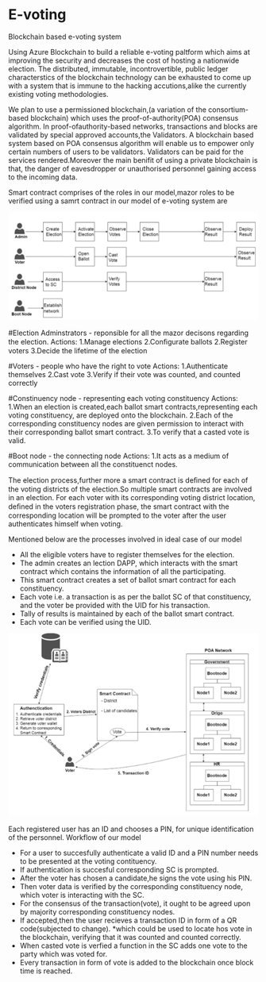 # E-voting
Blockchain based e-voting system

Using Azure Blockchain to build a reliable e-voting paltform which aims at improving the security and decreases the cost of hosting a nationwide election.
The distributed, immutable, incontrovertible, public ledger characterstics of the blockchain technology can be exhausted to come up with a system that is immune to the hacking accutions,alike the currently existing voting methodologies.

We plan to use a permissioned blockchain,(a variation of the consortium-based blockchain) which uses the proof-of-authority(POA) consensus algorithm. In proof-ofauthority-based networks, transactions and blocks are validated by special approved accounts,the Validators.
A blockchain based system based on POA consensus algorithm will enable us to empower only certain numbers of users to be validators.
Validators can be paid for the services rendered.Moreover the main benifit of using a private blockchain is that, the danger of eavesdropper or unauthorised personnel gaining access to the incoming data.

Smart contract comprises of the roles in our model,mazor roles to be verified using a samrt contract in our model of e-voting system are


![](roles.PNG)


#Election Adminstrators - reponsible for all the mazor decisons regarding the election.
Actions:
1.Manage elections
2.Conﬁgurate ballots
2.Register voters
3.Decide the lifetime of the election      

#Voters - people who have the right to vote
Actions:
1.Authenticate themselves
2.Cast vote
3.Verify if their vote was counted, and counted correctly

#Constinuency node - representing each voting constituency
Actions:
1.When an election is created,each ballot smart contracts,representing each voting constituency, are deployed onto the blockchain.
2.Each of the corresponding constituency nodes are given permission to interact with their corresponding ballot smart contract.
3.To verify that a casted vote is valid.

#Boot node - the connecting node
Actions:
1.It acts as a medium of communication between all the constituenct nodes.


The election process,further more a smart contract is deﬁned for each of the voting districts of the election.So multiple smart contracts are involved in an election. For each voter with its corresponding voting district location, deﬁned in the voters registration phase, the smart contract with the corresponding location will be prompted to the voter after the user authenticates himself when voting. 

Mentioned below are the processes involved in ideal case of our model
* All the eligible voters have to register themselves for the election.
* The admin creates an lection DAPP, which interacts with the smart contract which contains the information of all the participating.
* This smart contract creates a set of ballot smart contract for each constituency.
* Each vote i.e. a transaction is as per the ballot SC of that constituency, and the voter be provided with the UID for his transaction.
* Tally of results is maintained by each of the ballot smart contract.
* Each vote can be verified using the UID.

![](workFlow.PNG)


Each registered user has an ID and chooses a PIN, for unique identification of the personnel.
Workflow of our model
* For a user to succesfully authenticate a valid ID and a PIN number needs to be presented at the voting contituency.
* If authentication is succesful corresponding SC is prompted.
* After the voter has chosen a candidate,he signs the vote using his PIN.
* Then voter data is verified by the corresponding constituency node, which voter is interacting with the SC.
* For the consensus of the transaction(vote), it ought to be agreed upon by majority corresponding constituency nodes.
* If accepted,then the user recieves a  transaction ID in form of a QR code(subjected to change). *which could be used to locate hos vote in the blockchain, verifying that it was counted and counted correctly.
* When casted vote is verfied a function in the SC adds one vote to the party which was voted for.
* Every transaction in form of vote is added to the blockchain once block time is reached.

